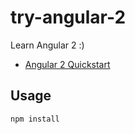 # try-angular-2

Learn Angular 2 :)

- [Angular 2 Quickstart](https://angular.io/docs/ts/latest/quickstart.html)


## Usage

```js
npm install
```